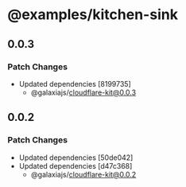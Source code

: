 # @examples/kitchen-sink

## 0.0.3

### Patch Changes

- Updated dependencies [8199735]
  - @galaxiajs/cloudflare-kit@0.0.3

## 0.0.2

### Patch Changes

- Updated dependencies [50de042]
- Updated dependencies [d47c368]
  - @galaxiajs/cloudflare-kit@0.0.2
